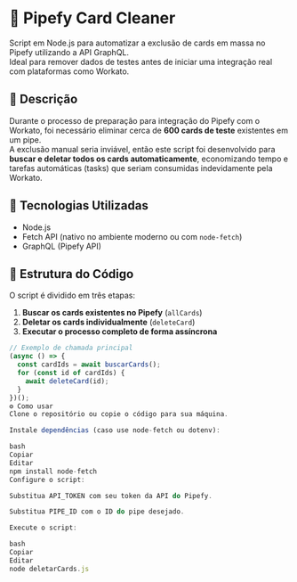 # 🧹 Pipefy Card Cleaner

Script em Node.js para automatizar a exclusão de cards em massa no Pipefy utilizando a API GraphQL.  
Ideal para remover dados de testes antes de iniciar uma integração real com plataformas como Workato.

## 🚀 Descrição

Durante o processo de preparação para integração do Pipefy com o Workato, foi necessário eliminar cerca de **600 cards de teste** existentes em um pipe.  
A exclusão manual seria inviável, então este script foi desenvolvido para **buscar e deletar todos os cards automaticamente**, economizando tempo e tarefas automáticas (tasks) que seriam consumidas indevidamente pela Workato.

## 🔧 Tecnologias Utilizadas

- Node.js
- Fetch API (nativo no ambiente moderno ou com `node-fetch`)
- GraphQL (Pipefy API)

## 📁 Estrutura do Código

O script é dividido em três etapas:

1. **Buscar os cards existentes no Pipefy** (`allCards`)
2. **Deletar os cards individualmente** (`deleteCard`)
3. **Executar o processo completo de forma assíncrona**

```javascript
// Exemplo de chamada principal
(async () => {
  const cardIds = await buscarCards();
  for (const id of cardIds) {
    await deleteCard(id);
  }
})();
⚙️ Como usar
Clone o repositório ou copie o código para sua máquina.

Instale dependências (caso use node-fetch ou dotenv):

bash
Copiar
Editar
npm install node-fetch
Configure o script:

Substitua API_TOKEN com seu token da API do Pipefy.

Substitua PIPE_ID com o ID do pipe desejado.

Execute o script:

bash
Copiar
Editar
node deletarCards.js
